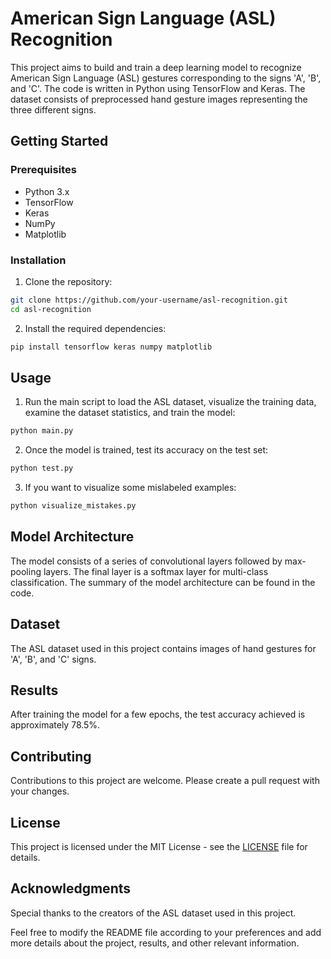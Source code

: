 # American Sign Language (ASL) Recognition

This project aims to build and train a deep learning model to recognize American Sign Language (ASL) gestures corresponding to the signs 'A', 'B', and 'C'. The code is written in Python using TensorFlow and Keras. The dataset consists of preprocessed hand gesture images representing the three different signs.

## Getting Started

### Prerequisites

- Python 3.x
- TensorFlow
- Keras
- NumPy
- Matplotlib

### Installation

1. Clone the repository:

```bash
git clone https://github.com/your-username/asl-recognition.git
cd asl-recognition
```

2. Install the required dependencies:

```bash
pip install tensorflow keras numpy matplotlib
```

## Usage

1. Run the main script to load the ASL dataset, visualize the training data, examine the dataset statistics, and train the model:

```bash
python main.py
```

2. Once the model is trained, test its accuracy on the test set:

```bash
python test.py
```

3. If you want to visualize some mislabeled examples:

```bash
python visualize_mistakes.py
```

## Model Architecture

The model consists of a series of convolutional layers followed by max-pooling layers. The final layer is a softmax layer for multi-class classification. The summary of the model architecture can be found in the code.

## Dataset

The ASL dataset used in this project contains images of hand gestures for 'A', 'B', and 'C' signs.

## Results

After training the model for a few epochs, the test accuracy achieved is approximately 78.5%.

## Contributing

Contributions to this project are welcome. Please create a pull request with your changes.

## License

This project is licensed under the MIT License - see the [LICENSE](LICENSE) file for details.

## Acknowledgments

Special thanks to the creators of the ASL dataset used in this project.

Feel free to modify the README file according to your preferences and add more details about the project, results, and other relevant information.



